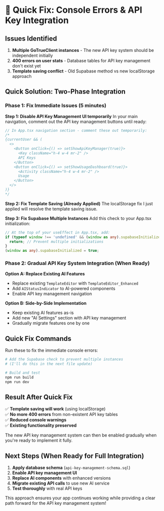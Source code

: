 # 🔧 Quick Fix: Console Errors & API Key Integration

## Issues Identified

1. **Multiple GoTrueClient instances** - The new API key system should be independent initially
2. **400 errors on user stats** - Database tables for API key management don't exist yet
3. **Template saving conflict** - Old Supabase method vs new localStorage approach

## Quick Solution: Two-Phase Integration

### Phase 1: Fix Immediate Issues (5 minutes)

**Step 1: Disable API Key Management UI temporarily**
In your main navigation, comment out the API key management buttons until ready:

```typescript
// In App.tsx navigation section - comment these out temporarily:
/*
{currentUser && (
  <>
    <Button onClick={() => setShowApiKeyManager(true)}>
      <Key className="h-4 w-4 mr-2" />
      API Keys
    </Button>
    <Button onClick={() => setShowUsageDashboard(true)}>
      <Activity className="h-4 w-4 mr-2" />
      Usage
    </Button>
  </>
)}
*/
```

**Step 2: Fix Template Saving (Already Applied)**
The localStorage fix I just applied will resolve the template saving issue.

**Step 3: Fix Supabase Multiple Instances**
Add this check to your App.tsx initialization:

```typescript
// At the top of your useEffect in App.tsx, add:
if (typeof window !== 'undefined' && (window as any).supabaseInitialized) {
  return; // Prevent multiple initializations
}
(window as any).supabaseInitialized = true;
```

### Phase 2: Gradual API Key System Integration (When Ready)

**Option A: Replace Existing AI Features**
- Replace existing `TemplateEditor` with `TemplateEditor_Enhanced`
- Add `AIStatusIndicator` to AI-powered components
- Enable API key management navigation

**Option B: Side-by-Side Implementation**
- Keep existing AI features as-is
- Add new "AI Settings" section with API key management
- Gradually migrate features one by one

## Quick Fix Commands

Run these to fix the immediate console errors:

```bash
# Add the Supabase check to prevent multiple instances
# (I'll do this in the next file update)

# Build and test
npm run build
npm run dev
```

## Result After Quick Fix

✅ **Template saving will work** (using localStorage)  
✅ **No more 400 errors** from non-existent API key tables  
✅ **Reduced console warnings**  
✅ **Existing functionality preserved**  

The new API key management system can then be enabled gradually when you're ready to implement it fully.

## Next Steps (When Ready for Full Integration)

1. **Apply database schema** (`api-key-management-schema.sql`)
2. **Enable API key management UI** 
3. **Replace AI components** with enhanced versions
4. **Migrate existing API calls** to use new AI service
5. **Test thoroughly** with real API keys

This approach ensures your app continues working while providing a clear path forward for the API key management system!
